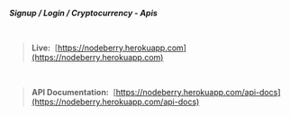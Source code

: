 **_Signup / Login / Cryptocurrency - Apis_**

<br>

> **Live:** &nbsp;[https://nodeberry.herokuapp.com](https://nodeberry.herokuapp.com)

<br>

> **API Documentation:** &nbsp;[https://nodeberry.herokuapp.com/api-docs](https://nodeberry.herokuapp.com/api-docs)
